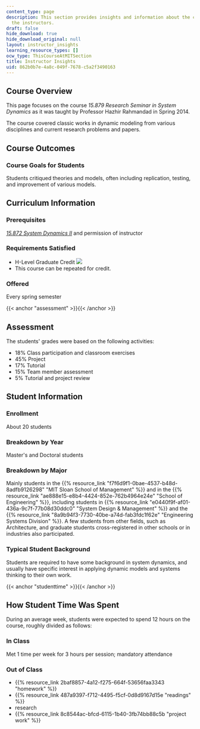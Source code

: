 ```yaml
---
content_type: page
description: This section provides insights and information about the course from
  the instructors.
draft: false
hide_download: true
hide_download_original: null
layout: instructor_insights
learning_resource_types: []
ocw_type: ThisCourseAtMITSection
title: Instructor Insights
uid: 862b0b7e-4a8c-049f-7678-c5a2f3490163
---
```

## Course Overview

This page focuses on the course _15.879 Research Seminar in System Dynamics_ as it was taught by Professor Hazhir Rahmandad in Spring 2014.

The course covered classic works in dynamic modeling from various disciplines and current research problems and papers.

## Course Outcomes

### Course Goals for Students

Students critiqued theories and models, often including replication, testing, and improvement of various models.

## Curriculum Information

### Prerequisites

[_15.872 System Dynamics II_](/courses/15-872-system-dynamics-ii-fall-2013) and permission of instructor

### Requirements Satisfied

- H-Level Graduate Credit ![](/images/educator/icon-question-hlevel.png)
- This course can be repeated for credit.

### Offered

Every spring semester

{{< anchor "assessment" >}}{{< /anchor >}}

## Assessment

The students' grades were based on the following activities:

- 18% Class participation and classroom exercises
- 45% Project
- 17% Tutorial
- 15% Team member assessment
- 5% Tutorial and project review

## Student Information

### Enrollment

About 20 students

### Breakdown by Year

Master's and Doctoral students

### Breakdown by Major

Mainly students in the {{% resource_link "f7f6d9f1-0bae-4537-b48d-8adfb9126298" "MIT Sloan School of Management" %}} and in the {{% resource_link "ae888e15-e8b4-4424-852e-762b4964e24e" "School of Engineering" %}}, including students in {{% resource_link "e0440f9f-af01-436a-9c7f-77b08d30ddc0" "System Design & Management" %}} and the {{% resource_link "8a9b94f3-7730-40be-a74d-fab3fdc1f62e" "Engineering Systems Division" %}}. A few students from other fields, such as Architecture, and graduate students cross-registered in other schools or in industries also participated.

### Typical Student Background

Students are required to have some background in system dynamics, and usually have specific interest in applying dynamic models and systems thinking to their own work.

{{< anchor "studenttime" >}}{{< /anchor >}}

## How Student Time Was Spent

During an average week, students were expected to spend 12 hours on the course, roughly divided as follows:

### In Class

Met 1 time per week for 3 hours per session; mandatory attendance

### Out of Class

- {{% resource_link 2baf8857-4a12-f275-664f-53656faa3343 "homework" %}}
- {{% resource_link 487a9397-f712-4495-f5cf-0d8d9167d15e "readings" %}}
- research
- {{% resource_link 8c8544ac-bfcd-6115-1b40-3fb74bb88c5b "project work" %}}